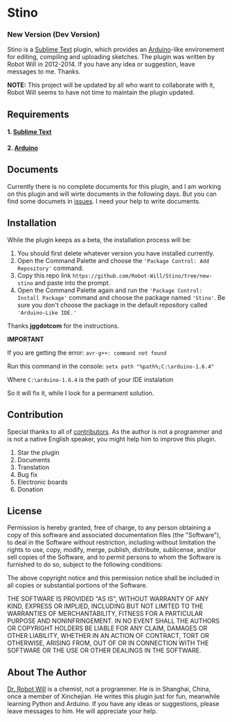 # Stino
### New Version (Dev Version)

Stino is a [Sublime Text](http://www.sublimetext.com) plugin, which provides an [Arduino](http://arduino.cc)-like environement for editing, compiling and uploading sketches. The plugin was written by Robot Will in 2012-2014. If you have any idea or suggestion, leave messages to me. Thanks.

**NOTE:** This project will be updated by all who want to collaborate with it, Robot Will seems to have not time to maintain the plugin updated.


## Requirements
#### 1. [Sublime Text](http://www.sublimetext.com)

#### 2. [Arduino](http://arduino.cc/en/Main/Software)


## Documents
Currently there is no complete documents for this plugin, and I am working on this plugin and will wirte documents in the following days. But you can find some documets in [issues](https://github.com/Robot-Will/Stino/issues). I need your help to write documents.


## Installation
While the plugin keeps as a beta, the installation process will be:


1. You should first delete whatever version you have installed currently.
2. Open the Command Palette and choose the `'Package Control: Add Repository'` command.
3. Copy this repo link `https://github.com/Robot-Will/Stino/tree/new-stino` and paste into the prompt.
4. Open the Command Palette again and run the `'Package Control: Install Package'` command and choose the package named `'Stino'`. Be sure you don't choose the package in the default repository called `'Arduino-Like IDE.'`

Thanks **jggdotcom** for the instructions.

**IMPORTANT**

If you are getting the error:
`avr-g++: command not found`

Run this command in the console:
`setx path "%path%;C:\arduino-1.6.4"`

Where `C:\arduino-1.6.4` is the path of your IDE instalation

So it will fix it, while I look for a permanent solution.

## Contribution
Special thanks to all of [contributors](https://github.com/Robot-Will/Stino/blob/new-stino/CONTRIBUTORS.md). As the author is not a programmer and is not a native English speaker,  you might help him to improve this plugin.

1. Star the plugin
2. Documents
3. Translation
4. Bug fix
5. Electronic boards
6. Donation


## License
Permission is hereby granted, free of charge, to any person obtaining a copy of this software and associated documentation files (the "Software"), to deal in the Software without restriction, including without limitation the rights to use, copy, modify, merge, publish, distribute, sublicense, and/or sell copies of the Software, and to permit persons to whom the Software is
furnished to do so, subject to the following conditions:

The above copyright notice and this permission notice shall be included in all copies or substantial portions of the Software.

THE SOFTWARE IS PROVIDED "AS IS", WITHOUT WARRANTY OF ANY KIND, EXPRESS OR IMPLIED, INCLUDING BUT NOT LIMITED TO THE WARRANTIES OF MERCHANTABILITY, FITNESS FOR A PARTICULAR PURPOSE AND NONINFRINGEMENT. IN NO EVENT SHALL THE AUTHORS OR COPYRIGHT HOLDERS BE LIABLE FOR ANY CLAIM, DAMAGES OR OTHER LIABILITY, WHETHER IN AN ACTION OF CONTRACT, TORT OR OTHERWISE, ARISING FROM, OUT OF OR IN CONNECTION WITH THE SOFTWARE OR THE USE OR OTHER DEALINGS IN THE SOFTWARE.


## About The Author
[Dr. Robot Will](http://resume.github.io/?Robot-Will) is a chemist, not a programmer. He is in Shanghai, China, once a member of Xinchejian. He writes this plugin just for fun, meanwhile learning Python and Arduino. If you have any ideas or suggestions, please leave messages to him. He will appreciate your help.